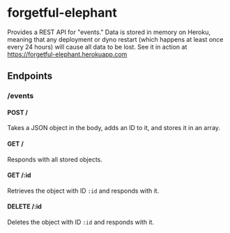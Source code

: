 # forgetful-elephant

Provides a REST API for "events." Data is stored in memory on Heroku, meaning that any deployment or dyno restart (which happens at least once every 24 hours) will cause all data to be lost. See it in action at https://forgetful-elephant.herokuapp.com

## Endpoints

### /events

#### POST /

Takes a JSON object in the body, adds an ID to it, and stores it in an array.

#### GET /

Responds with all stored objects.

#### GET /:id

Retrieves the object with ID `:id` and responds with it.

#### DELETE /:id

Deletes the object with ID `:id` and responds with it.
